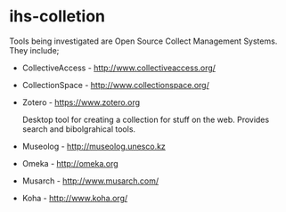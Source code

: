 # ihs-colletion

Tools being investigated are Open Source Collect Management Systems. They include;

* CollectiveAccess - http://www.collectiveaccess.org/
* CollectionSpace - http://www.collectionspace.org/
* Zotero - https://www.zotero.org

  Desktop tool for creating a collection for stuff on the web. Provides search and bibolgrahical tools.
  
* Museolog - http://museolog.unesco.kz
* Omeka - http://omeka.org
* Musarch - http://www.musarch.com/
* Koha - http://www.koha.org/

